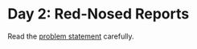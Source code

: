 # Day 2: Red-Nosed Reports

Read the [problem statement](https://adventofcode.com/2024/day/2) carefully.

